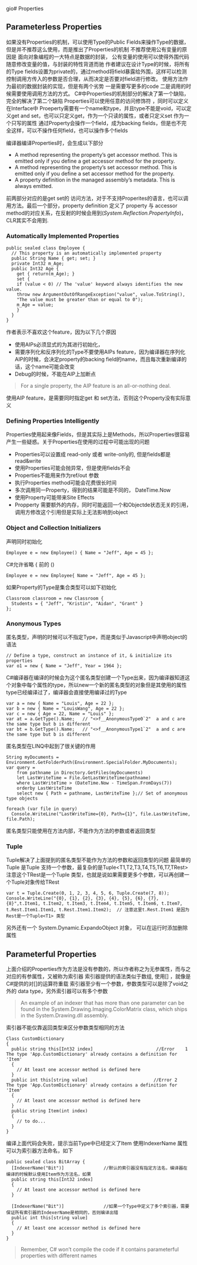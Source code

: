 gio# Properties

## Parameterless Properties

  如果没有Properties的机制，可以使用Type的Public Fields来操作Type的数据，但是并不推荐这么使用，而是推出了Properties的机制
  不推荐使用公有变量的原因是 面向对象编程的一大特点是数据的封装， 公有变量的使用可以使得外围代码随意修改变量的值，与封装的特性背道而驰
  作者建议在设计Type的时候，将所有的Type fields设置为private的，通过method将field暴露给外围，这样可以检测控制调用方传入的参数是否合理，从而决定是否要对field进行修改。
  使用方法作为最初的数据封装的实现，但是有两个劣势
   一是需要写更多的code 二是调用的时候需要使用调用方法的方式。
   C#中Properties的机制部分的解决了第一个缺陷，完全的解决了第二个缺陷
   Properties可以使用任意的访问修饰符 ，同时可以定义在Interface中
   Proeperty需要有一个name和type，并且type不能是void，可以定义get and set，也可以只定义get，作为一个只读的属性，或者只定义set 作为一个只写的属性
   通过Property会操作一个field，成为backing fields，但是也不完全这样，可以不操作任何field，也可以操作多个fields

   编译器编译Properties时，会生成以下部分
   * A method representing the property’s get accessor method. This is emitted only if you define a get accessor method for the property.
   * A method representing the property’s set accessor method. This is emitted only if you define a set accessor method for the property.
   * A property definition in the managed assembly’s metadata. This is always emitted.

   前两部分对应的是get set的 访问方法，对于不支持Properites的语言，也可以调用方法。最后一个部分，property definition 定义了 property 与 accessor method的对应关系，在反射的时候会用到(*System.Reflection.PropertyInfo*)，CLR其实不会用到.

### Automatically Implemented Properties

```
public sealed class Employee {
  // This property is an automatically implemented property
  public String Name { get; set; }
  private Int32 m_Age;
  public Int32 Age {
    get { return(m_Age); }
    set {
    if (value < 0) // The 'value' keyword always identifies the new value.
    throw new ArgumentOutOfRangeException("value", value.ToString(),
    "The value must be greater than or equal to 0");
    m_Age = value;
    }
  }
}
```

  作者表示不喜欢这个feature，因为以下几个原因
  * 使用AIPs必须显式的为其进行初始化，
  * 需要序列化和反序列化的Type不要使用AIPs feature，因为编译器在序列化AIP的时候，会决定property的backing field的name，而且每次重新编译的话，这个name可能会改变
  * Debug的时候，不能在AIP上加断点

  > For a single property, the AIP feature is an all-or-nothing deal.

  使用AIP feature，是需要同时指定get 和 set方法，否则这个Property没有实际意义

### Defining Properties Intelligently

  Properties使用起来像Fields，但是其实际上是Methods，所以Properties很容易产生一些疑惑。关于Properties在使用的过程中可能出现的问题
  * Properties可以设置成 read-only 或者 write-only的, 但是fields都是read&write
  * 使用Properties可能会抛异常，但是使用fields不会
  * Properties不能用来作为ref/out 参数
  * 执行Properties method可能会花费很长时间
  * 多次调用同一Property，得到的结果可能是不同的， DateTime.Now
  * 使用Property可能带来Site Effects
  * Propperty 需要额外的内存，同时可能返回一个和Objectde状态无关的引用，调用方修改这个引用但是实际上无法影响到object

### Object and Collection Initializers

  声明同时初始化
```
Employee e = new Employee() { Name = "Jeff", Age = 45 };
```

  C#允许省略 { 前的 ()

```
Employee e = new Employee{ Name = "Jeff", Age = 45 };
```

如果Property的Type是集合类型可以如下初始化
```
Classroom classroom = new Classroom {
  Students = { "Jeff", "Kristin", "Aidan", "Grant" }
};
```

### Anonymous Types

  匿名类型，声明的时候可以不指定Type，而是类似于Javascript中声明object的语法

```
// Define a type, construct an instance of it, & initialize its properties
var o1 = new { Name = "Jeff", Year = 1964 };
```  
  C#编译器在编译的时候会为这个匿名类型创建一个Type出来，因为编译器知道这个对象中每个属性的type，所以new一个新的匿名类型的对象但是其使用的属性type已经编译过了，编译器会直接使用编译过的Type

```
var a = new { Name = "Louis", Age = 22 };    
var b = new { Name = "LouisWang", Age = 22 };
var c = new { Age = 22, Name = "Louis" };
var at = a.GetType().Name;   // "<>f__AnonymousType0`2"  a and c are the same type but b is different
var bt = b.GetType().Name;   // "<>f__AnonymousType1`2"  a and c are the same type but b is different
```
  匿名类型在LINQ中起到了很关键的作用
```
String myDocuments = Environment.GetFolderPath(Environment.SpecialFolder.MyDocuments);
var query =
    from pathname in Directory.GetFiles(myDocuments)
    let LastWriteTime = File.GetLastWriteTime(pathname)
    where LastWriteTime > (DateTime.Now - TimeSpan.FromDays(7))
    orderby LastWriteTime
    select new { Path = pathname, LastWriteTime };// Set of anonymous type objects

foreach (var file in query)
  Console.WriteLine("LastWriteTime={0}, Path={1}", file.LastWriteTime, file.Path);
```

  匿名类型只能使用在方法内部，不能作为方法的参数或者返回类型

### Tuple  

  Tuple解决了上面提到的匿名类型不能作为方法的参数和返回类型的问题
  最简单的Tuple 是Tuple<T1> 支持一个参数，最复杂的是Tuple<T1,T2,T3,T4,T5,T6,T7,TRest>
  注意这个TRest是一个Tuple<T> 类型，也就是说如果需要更多个参数，可以再创建一个Tuple对象传给TRest
```
var t = Tuple.Create(0, 1, 2, 3, 4, 5, 6, Tuple.Create(7, 8));
Console.WriteLine("{0}, {1}, {2}, {3}, {4}, {5}, {6}, {7}, {8}",t.Item1, t.Item2, t.Item3, t.Item4, t.Item5, t.Item6, t.Item7,
t.Rest.Item1.Item1, t.Rest.Item1.Item2);  // 注意这里t.Rest.Item1 是因为Rest是一个Tuple<T1> 类型
```

  另外还有一个 System.Dynamic.ExpandoObject 对象， 可以在运行时添加删除属性

## Parameterful Properties

  上面介绍的Properties作为方法是没有参数的，所以作者称之为无参属性，而与之对应的有参属性，又被称为索引器
  索引器提供的语法类似于数组, 使用[] ，就像是C#提供的对[]的运算符重载
  索引器至少有一个参数，参数类型可以是除了void之外的 data type，另外索引器可以有多个参数
  > An example of an indexer that has more than one parameter can be found in the System.Drawing.Imaging.ColorMatrix class, which ships in the System.Drawing.dll assembly.

  索引器不能仅靠返回类型来区分参数类型相同的方法

```
Class CustomDictionary
{
  public string this[Int32 index]                        //Error	1	The type 'App.CustomDictionary' already contains a definition for 'Item'
  {
    // At least one accessor method is defined here
  }
  public int this[string value]                         //Error	2	The type 'App.CustomDictionary' already contains a definition for 'Item'
  {
    // At least one accessor method is defined here
  }
  public string Item(int index)
  {
    // to do...
  }
}   
```
  编译上面代码会失败，提示当前Type中已经定义了Item
  使用IndexerName 属性可以为索引器方法命名，如下
```     
public sealed class BitArray {
  [IndexerName("Bit")]               //默认的索引器没有指定方法名，编译器在编译的时候默认使用Item作为方法名，如果
  public string this[Int32 index]                       
  {
    // At least one accessor method is defined here
  }

  [IndexerName("Bit")]               //如果一个Type中定义了多个索引器，需要保证所有索引器的IndexerName是相同的，否则编译出错
  public int this[string value]
  {
    // At least one accessor method is defined here
  }
}
```
> Remember, C# won’t compile the code if it contains parameterful properties with different names
